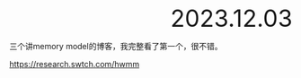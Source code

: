 <div style="text-align:right; font-size:3em;">2023.12.03</div>

三个讲memory model的博客，我完整看了第一个，很不错。

https://research.swtch.com/hwmm
